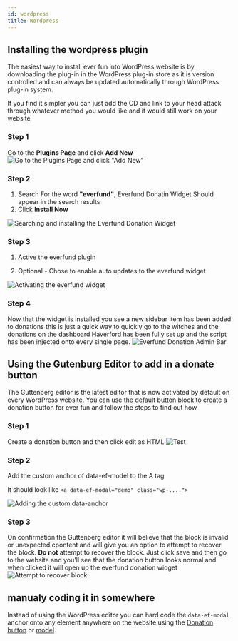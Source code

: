 ```yaml
---
id: wordpress
title: Wordpress
---
```


## Installing the wordpress plugin

The easiest way to install ever fun into WordPress website is by downloading the plug-in in the WordPress plug-in store as it is version controlled and can always be updated automatically through WordPress plug-in system.

If you find it simpler you can just add the CD and link to your head attack through whatever method you would like and it would still work on your website

### Step 1
Go to the **Plugins Page** and click **Add New**
![Go to the Plugins Page and click "Add New"](https://ik.imagekit.io/everfund/docs/wp-1_aclf815-c.png)


### Step 2
1) Search For the word **"everfund"**, Everfund Donatin Widget Should appear in the search results
2) Click **Install Now**

![Searching and installing the Everfund Donation Widget](https://ik.imagekit.io/everfund/docs/wp-2_q6UHDUIY9.png)


### Step 3
1) Active the everfund plugin

2) Optional - Chose to enable auto updates to the everfund widget


![Activating the everfund widget ](https://ik.imagekit.io/everfund/docs/wp-3_wScgyQ-Xy.png)


### Step 4
Now that the widget is installed you see a new sidebar item has been added to donations this is just a quick way to quickly go to the witches and the donations on the dashboard Haverford has been fully set up and the script has been injected onto every single page.
![Everfund Donation Admin Bar](https://ik.imagekit.io/everfund/docs/wp-4_mh9n-3tbU.png)

## Using the Gutenburg Editor to add in a donate button
The Guttenberg editor is the latest editor that is now activated by default on every WordPress website. You can use the default button block to create a donation button for ever fun and follow the steps to find out how

### Step 1
Create a donation button and then click edit as HTML
![Test](https://ik.imagekit.io/everfund/docs/wp-5_1__ef-0_cp1C.png)

### Step 2
Add the custom anchor of data-ef-model to the A tag 

It should look like ```<a data-ef-modal="demo" class="wp-....">```

![Adding the custom data-anchor](https://ik.imagekit.io/everfund/docs/wp-6_1__DtMmWj-ev.png)
### Step 3
On confirmation the Guttenberg editor it will believe that the block is invalid or unexpected cpontent and will give you an option to attempt to recover the block. **Do not** attempt to recover the block. Just click save and then go to the website and you'll see that the donation button looks normal and when clicked it will open up the everfund donation widget
![Attempt to recover block](https://ik.imagekit.io/everfund/docs/wp-7_1__2XTRpZFtN.png)

## manualy coding it in somewhere

Instead of using the WordPress editor you can hard code the `data-ef-modal` anchor onto any element anywhere on the website using the [Donation button](/donation-button) or [model](/donation-modal).